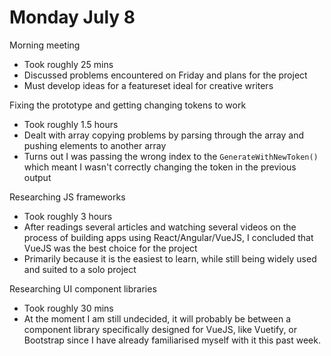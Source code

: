 # Monday July 8

Morning meeting
- Took roughly 25 mins
- Discussed problems encountered on Friday and plans for the project
- Must develop ideas for a featureset ideal for creative writers

Fixing the prototype and getting changing tokens to work
- Took roughly 1.5 hours
- Dealt with array copying problems by parsing through the array and pushing elements to another array
- Turns out I was passing the wrong index to the `GenerateWithNewToken()` which meant I wasn't correctly changing the token in the previous output

Researching JS frameworks
- Took roughly 3 hours
- After readings several articles and watching several videos on the process of building apps using React/Angular/VueJS, I concluded that VueJS was the best choice for the project
- Primarily because it is the easiest to learn, while still being widely used and suited to a solo project

Researching UI component libraries
- Took roughly 30 mins
- At the moment I am still undecided, it will probably be between a component library specifically designed for VueJS, like Vuetify, or Bootstrap since I have already familiarised myself with it this past week. 